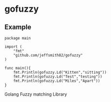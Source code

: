 gofuzzy
=======

Example
-------

	package main
	
	import (
		"fmt"
		"github.com/jeffsmith82/gofuzzy"
	)
	
	func main(){
		fmt.Println(gofuzzy.Ld("Kitten","sitting"))
		fmt.Println(gofuzzy.Ld("Test","testing"))
		fmt.Println(gofuzzy.Ld("Miles","Apart"))
	}


Golang Fuzzy matching Library

